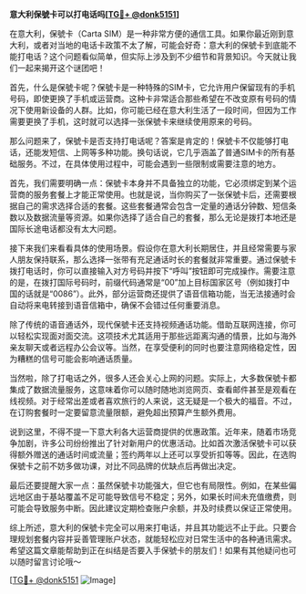 **意大利保號卡可以打电话吗[[TG💪+ @donk5151](https://t.me/s/donk5151)]**

在意大利，保號卡（Carta SIM）是一种非常方便的通信工具。如果你最近刚到意大利，或者对当地的电话卡政策不太了解，可能会好奇：意大利的保號卡到底能不能打电话？这个问题看似简单，但实际上涉及到不少细节和背景知识。今天就让我们一起来揭开这个谜团吧！

首先，什么是保號卡呢？保號卡是一种特殊的SIM卡，它允许用户保留现有的手机号码，即使更换了手机或运营商。这种卡非常适合那些希望在不改变原有号码的情况下使用新设备的人群。比如，你可能已经在意大利生活了一段时间，但因为工作需要更换了手机，这时就可以选择一张保號卡来继续使用原来的号码。

那么问题来了，保號卡是否支持打电话呢？答案是肯定的！保號卡不仅能够打电话，还能发短信、上网等多种功能。换句话说，它几乎涵盖了普通SIM卡的所有基础服务。不过，在具体使用过程中，可能会遇到一些限制或需要注意的地方。

首先，我们需要明确一点：保號卡本身并不具备独立的功能，它必须绑定到某个运营商的服务套餐上才能正常使用。也就是说，当你购买了一张保號卡后，还需要根据自己的需求选择合适的套餐。这些套餐通常会包含一定量的通话分钟数、短信条数以及数据流量等资源。如果你选择了适合自己的套餐，那么无论是拨打本地还是国际长途电话都没有太大问题。

接下来我们来看看具体的使用场景。假设你在意大利长期居住，并且经常需要与家人朋友保持联系，那么选择一张带有充足通话时长的套餐就非常重要。通过保號卡拨打电话时，你可以直接输入对方号码并按下“呼叫”按钮即可完成操作。需要注意的是，在拨打国际号码时，前缀代码通常是“00”加上目标国家区号（例如拨打中国的话就是“0086”）。此外，部分运营商还提供了语音信箱功能，当无法接通时会自动将来电转接到语音信箱中，确保不会错过任何重要消息。

除了传统的语音通话外，现代保號卡还支持视频通话功能。借助互联网连接，你可以轻松实现面对面交流。这项技术尤其适用于那些远距离沟通的情景，比如与海外亲友聊天或者远程办公会议等。当然，在享受便利的同时也要注意网络稳定性，因为糟糕的信号可能会影响通话质量。

当然啦，除了打电话之外，很多人还会关心上网的问题。实际上，大多数保號卡都集成了数据流量服务，这意味着你可以随时随地浏览网页、查看邮件甚至是观看在线视频。对于经常出差或者喜欢旅行的人来说，这无疑是一个极大的福音。不过，在订购套餐时一定要留意流量限额，避免超出预算产生额外费用。

说到这里，不得不提一下意大利各大运营商提供的优惠政策。近年来，随着市场竞争加剧，许多公司纷纷推出了针对新用户的优惠活动。比如首次激活保號卡可以获得额外赠送的通话时间或流量；签约两年以上还可以享受折扣等等。因此，在选购保號卡之前不妨多做功课，对比不同品牌的优缺点后再做出决定。

最后还要提醒大家一点：虽然保號卡功能强大，但它也有局限性。例如，在某些偏远地区由于基站覆盖不足可能导致信号不稳定；另外，如果长时间未充值缴费，则可能会导致服务中断。因此建议定期检查账户余额，并及时续费以保证正常使用。

综上所述，意大利的保號卡完全可以用来打电话，并且其功能远不止于此。只要合理规划套餐内容并妥善管理账户状态，就能轻松应对日常生活中的各种通讯需求。希望这篇文章能帮助到正在纠结是否要入手保號卡的朋友们！如果有其他疑问也可以随时留言讨论哦～

[[TG💪+ @donk5151](https://t.me/s/donk5151) ![Image](https://i.postimg.cc/rwNCRYN7/Snipaste-2025-04-30-17-27-05.png)]
